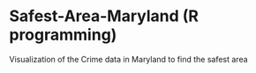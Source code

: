 # Safest-Area-Maryland (R programming)

Visualization of the Crime data in Maryland to find the safest area
